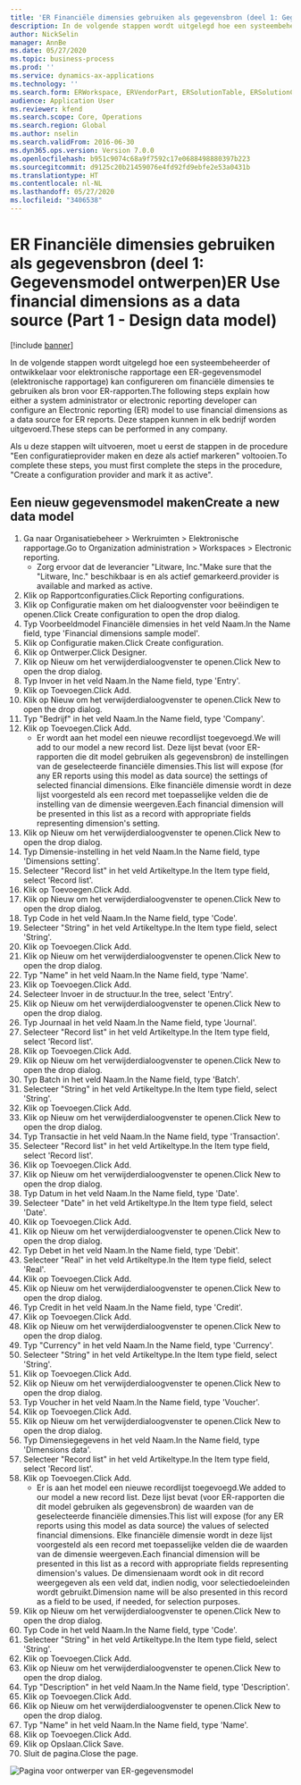 ```yaml
---
title: 'ER Financiële dimensies gebruiken als gegevensbron (deel 1: Gegevensmodel ontwerpen)'
description: In de volgende stappen wordt uitgelegd hoe een systeembeheerder of ontwikkelaar voor elektronische rapportage een ER-gegevensmodel (elektronische rapportage) kan configureren om financiële dimensies te gebruiken als bron voor ER-rapporten.
author: NickSelin
manager: AnnBe
ms.date: 05/27/2020
ms.topic: business-process
ms.prod: ''
ms.service: dynamics-ax-applications
ms.technology: ''
ms.search.form: ERWorkspace, ERVendorPart, ERSolutionTable, ERSolutionCreateDropDialog, ERDataModelDesigner, ERDataModelContentsItemCreationDialog
audience: Application User
ms.reviewer: kfend
ms.search.scope: Core, Operations
ms.search.region: Global
ms.author: nselin
ms.search.validFrom: 2016-06-30
ms.dyn365.ops.version: Version 7.0.0
ms.openlocfilehash: b951c9074c68a9f7592c17e0688498880397b223
ms.sourcegitcommit: d9125c20b21459076e4fd92fd9ebfe2e53a0431b
ms.translationtype: HT
ms.contentlocale: nl-NL
ms.lasthandoff: 05/27/2020
ms.locfileid: "3406538"
---
```

# <a name="er-use-financial-dimensions-as-a-data-source-part-1---design-data-model"></a><span data-ttu-id="aeb66-103">ER Financiële dimensies gebruiken als gegevensbron (deel 1: Gegevensmodel ontwerpen)</span><span class="sxs-lookup"><span data-stu-id="aeb66-103">ER Use financial dimensions as a data source (Part 1 - Design data model)</span></span>

[!include [banner](../../includes/banner.md)]

<span data-ttu-id="aeb66-104">In de volgende stappen wordt uitgelegd hoe een systeembeheerder of ontwikkelaar voor elektronische rapportage een ER-gegevensmodel (elektronische rapportage) kan configureren om financiële dimensies te gebruiken als bron voor ER-rapporten.</span><span class="sxs-lookup"><span data-stu-id="aeb66-104">The following steps explain how either a system administrator or electronic reporting developer can configure an Electronic reporting (ER) model to use financial dimensions as a data source for ER reports.</span></span> <span data-ttu-id="aeb66-105">Deze stappen kunnen in elk bedrijf worden uitgevoerd.</span><span class="sxs-lookup"><span data-stu-id="aeb66-105">These steps can be performed in any company.</span></span>

<span data-ttu-id="aeb66-106">Als u deze stappen wilt uitvoeren, moet u eerst de stappen in de procedure "Een configuratieprovider maken en deze als actief markeren" voltooien.</span><span class="sxs-lookup"><span data-stu-id="aeb66-106">To complete these steps, you must first complete the steps in the procedure, "Create a configuration provider and mark it as active".</span></span>


## <a name="create-a-new-data-model"></a><span data-ttu-id="aeb66-107">Een nieuw gegevensmodel maken</span><span class="sxs-lookup"><span data-stu-id="aeb66-107">Create a new data model</span></span>
1. <span data-ttu-id="aeb66-108">Ga naar Organisatiebeheer > Werkruimten > Elektronische rapportage.</span><span class="sxs-lookup"><span data-stu-id="aeb66-108">Go to Organization administration > Workspaces > Electronic reporting.</span></span>
    * <span data-ttu-id="aeb66-109">Zorg ervoor dat de leverancier "Litware, Inc."</span><span class="sxs-lookup"><span data-stu-id="aeb66-109">Make sure that the "Litware, Inc."</span></span> <span data-ttu-id="aeb66-110">beschikbaar is en als actief gemarkeerd.</span><span class="sxs-lookup"><span data-stu-id="aeb66-110">provider is available and marked as active.</span></span>  
2. <span data-ttu-id="aeb66-111">Klik op Rapportconfiguraties.</span><span class="sxs-lookup"><span data-stu-id="aeb66-111">Click Reporting configurations.</span></span>
3. <span data-ttu-id="aeb66-112">Klik op Configuratie maken om het dialoogvenster voor beëindigen te openen.</span><span class="sxs-lookup"><span data-stu-id="aeb66-112">Click Create configuration to open the drop dialog.</span></span>
4. <span data-ttu-id="aeb66-113">Typ Voorbeeldmodel Financiële dimensies in het veld Naam.</span><span class="sxs-lookup"><span data-stu-id="aeb66-113">In the Name field, type 'Financial dimensions sample model'.</span></span>
5. <span data-ttu-id="aeb66-114">Klik op Configuratie maken.</span><span class="sxs-lookup"><span data-stu-id="aeb66-114">Click Create configuration.</span></span>
6. <span data-ttu-id="aeb66-115">Klik op Ontwerper.</span><span class="sxs-lookup"><span data-stu-id="aeb66-115">Click Designer.</span></span>
7. <span data-ttu-id="aeb66-116">Klik op Nieuw om het verwijderdialoogvenster te openen.</span><span class="sxs-lookup"><span data-stu-id="aeb66-116">Click New to open the drop dialog.</span></span>
8. <span data-ttu-id="aeb66-117">Typ Invoer in het veld Naam.</span><span class="sxs-lookup"><span data-stu-id="aeb66-117">In the Name field, type 'Entry'.</span></span>
9. <span data-ttu-id="aeb66-118">Klik op Toevoegen.</span><span class="sxs-lookup"><span data-stu-id="aeb66-118">Click Add.</span></span>
10. <span data-ttu-id="aeb66-119">Klik op Nieuw om het verwijderdialoogvenster te openen.</span><span class="sxs-lookup"><span data-stu-id="aeb66-119">Click New to open the drop dialog.</span></span>
11. <span data-ttu-id="aeb66-120">Typ "Bedrijf" in het veld Naam.</span><span class="sxs-lookup"><span data-stu-id="aeb66-120">In the Name field, type 'Company'.</span></span>
12. <span data-ttu-id="aeb66-121">Klik op Toevoegen.</span><span class="sxs-lookup"><span data-stu-id="aeb66-121">Click Add.</span></span>
    * <span data-ttu-id="aeb66-122">Er wordt aan het model een nieuwe recordlijst toegevoegd.</span><span class="sxs-lookup"><span data-stu-id="aeb66-122">We will add to our model a new record list.</span></span> <span data-ttu-id="aeb66-123">Deze lijst bevat (voor ER-rapporten die dit model gebruiken als gegevensbron) de instellingen van de geselecteerde financiële dimensies.</span><span class="sxs-lookup"><span data-stu-id="aeb66-123">This list will expose (for any ER reports using this model as data source) the settings of selected financial dimensions.</span></span> <span data-ttu-id="aeb66-124">Elke financiële dimensie wordt in deze lijst voorgesteld als een record met toepasselijke velden die de instelling van de dimensie weergeven.</span><span class="sxs-lookup"><span data-stu-id="aeb66-124">Each financial dimension will be presented in this list as a record with appropriate fields representing dimension's setting.</span></span>  
13. <span data-ttu-id="aeb66-125">Klik op Nieuw om het verwijderdialoogvenster te openen.</span><span class="sxs-lookup"><span data-stu-id="aeb66-125">Click New to open the drop dialog.</span></span>
14. <span data-ttu-id="aeb66-126">Typ Dimensie-instelling in het veld Naam.</span><span class="sxs-lookup"><span data-stu-id="aeb66-126">In the Name field, type 'Dimensions setting'.</span></span>
15. <span data-ttu-id="aeb66-127">Selecteer "Record list" in het veld Artikeltype.</span><span class="sxs-lookup"><span data-stu-id="aeb66-127">In the Item type field, select 'Record list'.</span></span>
16. <span data-ttu-id="aeb66-128">Klik op Toevoegen.</span><span class="sxs-lookup"><span data-stu-id="aeb66-128">Click Add.</span></span>
17. <span data-ttu-id="aeb66-129">Klik op Nieuw om het verwijderdialoogvenster te openen.</span><span class="sxs-lookup"><span data-stu-id="aeb66-129">Click New to open the drop dialog.</span></span>
18. <span data-ttu-id="aeb66-130">Typ Code in het veld Naam.</span><span class="sxs-lookup"><span data-stu-id="aeb66-130">In the Name field, type 'Code'.</span></span>
19. <span data-ttu-id="aeb66-131">Selecteer "String" in het veld Artikeltype.</span><span class="sxs-lookup"><span data-stu-id="aeb66-131">In the Item type field, select 'String'.</span></span>
20. <span data-ttu-id="aeb66-132">Klik op Toevoegen.</span><span class="sxs-lookup"><span data-stu-id="aeb66-132">Click Add.</span></span>
21. <span data-ttu-id="aeb66-133">Klik op Nieuw om het verwijderdialoogvenster te openen.</span><span class="sxs-lookup"><span data-stu-id="aeb66-133">Click New to open the drop dialog.</span></span>
22. <span data-ttu-id="aeb66-134">Typ "Name" in het veld Naam.</span><span class="sxs-lookup"><span data-stu-id="aeb66-134">In the Name field, type 'Name'.</span></span>
23. <span data-ttu-id="aeb66-135">Klik op Toevoegen.</span><span class="sxs-lookup"><span data-stu-id="aeb66-135">Click Add.</span></span>
24. <span data-ttu-id="aeb66-136">Selecteer Invoer in de structuur.</span><span class="sxs-lookup"><span data-stu-id="aeb66-136">In the tree, select 'Entry'.</span></span>
25. <span data-ttu-id="aeb66-137">Klik op Nieuw om het verwijderdialoogvenster te openen.</span><span class="sxs-lookup"><span data-stu-id="aeb66-137">Click New to open the drop dialog.</span></span>
26. <span data-ttu-id="aeb66-138">Typ Journaal in het veld Naam.</span><span class="sxs-lookup"><span data-stu-id="aeb66-138">In the Name field, type 'Journal'.</span></span>
27. <span data-ttu-id="aeb66-139">Selecteer "Record list" in het veld Artikeltype.</span><span class="sxs-lookup"><span data-stu-id="aeb66-139">In the Item type field, select 'Record list'.</span></span>
28. <span data-ttu-id="aeb66-140">Klik op Toevoegen.</span><span class="sxs-lookup"><span data-stu-id="aeb66-140">Click Add.</span></span>
29. <span data-ttu-id="aeb66-141">Klik op Nieuw om het verwijderdialoogvenster te openen.</span><span class="sxs-lookup"><span data-stu-id="aeb66-141">Click New to open the drop dialog.</span></span>
30. <span data-ttu-id="aeb66-142">Typ Batch in het veld Naam.</span><span class="sxs-lookup"><span data-stu-id="aeb66-142">In the Name field, type 'Batch'.</span></span>
31. <span data-ttu-id="aeb66-143">Selecteer "String" in het veld Artikeltype.</span><span class="sxs-lookup"><span data-stu-id="aeb66-143">In the Item type field, select 'String'.</span></span>
32. <span data-ttu-id="aeb66-144">Klik op Toevoegen.</span><span class="sxs-lookup"><span data-stu-id="aeb66-144">Click Add.</span></span>
33. <span data-ttu-id="aeb66-145">Klik op Nieuw om het verwijderdialoogvenster te openen.</span><span class="sxs-lookup"><span data-stu-id="aeb66-145">Click New to open the drop dialog.</span></span>
34. <span data-ttu-id="aeb66-146">Typ Transactie in het veld Naam.</span><span class="sxs-lookup"><span data-stu-id="aeb66-146">In the Name field, type 'Transaction'.</span></span>
35. <span data-ttu-id="aeb66-147">Selecteer "Record list" in het veld Artikeltype.</span><span class="sxs-lookup"><span data-stu-id="aeb66-147">In the Item type field, select 'Record list'.</span></span>
36. <span data-ttu-id="aeb66-148">Klik op Toevoegen.</span><span class="sxs-lookup"><span data-stu-id="aeb66-148">Click Add.</span></span>
37. <span data-ttu-id="aeb66-149">Klik op Nieuw om het verwijderdialoogvenster te openen.</span><span class="sxs-lookup"><span data-stu-id="aeb66-149">Click New to open the drop dialog.</span></span>
38. <span data-ttu-id="aeb66-150">Typ Datum in het veld Naam.</span><span class="sxs-lookup"><span data-stu-id="aeb66-150">In the Name field, type 'Date'.</span></span>
39. <span data-ttu-id="aeb66-151">Selecteer "Date" in het veld Artikeltype.</span><span class="sxs-lookup"><span data-stu-id="aeb66-151">In the Item type field, select 'Date'.</span></span>
40. <span data-ttu-id="aeb66-152">Klik op Toevoegen.</span><span class="sxs-lookup"><span data-stu-id="aeb66-152">Click Add.</span></span>
41. <span data-ttu-id="aeb66-153">Klik op Nieuw om het verwijderdialoogvenster te openen.</span><span class="sxs-lookup"><span data-stu-id="aeb66-153">Click New to open the drop dialog.</span></span>
42. <span data-ttu-id="aeb66-154">Typ Debet in het veld Naam.</span><span class="sxs-lookup"><span data-stu-id="aeb66-154">In the Name field, type 'Debit'.</span></span>
43. <span data-ttu-id="aeb66-155">Selecteer "Real" in het veld Artikeltype.</span><span class="sxs-lookup"><span data-stu-id="aeb66-155">In the Item type field, select 'Real'.</span></span>
44. <span data-ttu-id="aeb66-156">Klik op Toevoegen.</span><span class="sxs-lookup"><span data-stu-id="aeb66-156">Click Add.</span></span>
45. <span data-ttu-id="aeb66-157">Klik op Nieuw om het verwijderdialoogvenster te openen.</span><span class="sxs-lookup"><span data-stu-id="aeb66-157">Click New to open the drop dialog.</span></span>
46. <span data-ttu-id="aeb66-158">Typ Credit in het veld Naam.</span><span class="sxs-lookup"><span data-stu-id="aeb66-158">In the Name field, type 'Credit'.</span></span>
47. <span data-ttu-id="aeb66-159">Klik op Toevoegen.</span><span class="sxs-lookup"><span data-stu-id="aeb66-159">Click Add.</span></span>
48. <span data-ttu-id="aeb66-160">Klik op Nieuw om het verwijderdialoogvenster te openen.</span><span class="sxs-lookup"><span data-stu-id="aeb66-160">Click New to open the drop dialog.</span></span>
49. <span data-ttu-id="aeb66-161">Typ "Currency" in het veld Naam.</span><span class="sxs-lookup"><span data-stu-id="aeb66-161">In the Name field, type 'Currency'.</span></span>
50. <span data-ttu-id="aeb66-162">Selecteer "String" in het veld Artikeltype.</span><span class="sxs-lookup"><span data-stu-id="aeb66-162">In the Item type field, select 'String'.</span></span>
51. <span data-ttu-id="aeb66-163">Klik op Toevoegen.</span><span class="sxs-lookup"><span data-stu-id="aeb66-163">Click Add.</span></span>
52. <span data-ttu-id="aeb66-164">Klik op Nieuw om het verwijderdialoogvenster te openen.</span><span class="sxs-lookup"><span data-stu-id="aeb66-164">Click New to open the drop dialog.</span></span>
53. <span data-ttu-id="aeb66-165">Typ Voucher in het veld Naam.</span><span class="sxs-lookup"><span data-stu-id="aeb66-165">In the Name field, type 'Voucher'.</span></span>
54. <span data-ttu-id="aeb66-166">Klik op Toevoegen.</span><span class="sxs-lookup"><span data-stu-id="aeb66-166">Click Add.</span></span>
55. <span data-ttu-id="aeb66-167">Klik op Nieuw om het verwijderdialoogvenster te openen.</span><span class="sxs-lookup"><span data-stu-id="aeb66-167">Click New to open the drop dialog.</span></span>
56. <span data-ttu-id="aeb66-168">Typ Dimensiegegevens in het veld Naam.</span><span class="sxs-lookup"><span data-stu-id="aeb66-168">In the Name field, type 'Dimensions data'.</span></span>
57. <span data-ttu-id="aeb66-169">Selecteer "Record list" in het veld Artikeltype.</span><span class="sxs-lookup"><span data-stu-id="aeb66-169">In the Item type field, select 'Record list'.</span></span>
58. <span data-ttu-id="aeb66-170">Klik op Toevoegen.</span><span class="sxs-lookup"><span data-stu-id="aeb66-170">Click Add.</span></span>
    * <span data-ttu-id="aeb66-171">Er is aan het model een nieuwe recordlijst toegevoegd.</span><span class="sxs-lookup"><span data-stu-id="aeb66-171">We added to our model a new record list.</span></span> <span data-ttu-id="aeb66-172">Deze lijst bevat (voor ER-rapporten die dit model gebruiken als gegevensbron) de waarden van de geselecteerde financiële dimensies.</span><span class="sxs-lookup"><span data-stu-id="aeb66-172">This list will expose (for any ER reports using this model as data source) the values of selected financial dimensions.</span></span> <span data-ttu-id="aeb66-173">Elke financiële dimensie wordt in deze lijst voorgesteld als een record met toepasselijke velden die de waarden van de dimensie weergeven.</span><span class="sxs-lookup"><span data-stu-id="aeb66-173">Each financial dimension will be presented in this list as a record with appropriate fields representing dimension's values.</span></span> <span data-ttu-id="aeb66-174">De dimensienaam wordt ook in dit record weergegeven als een veld dat, indien nodig, voor selectiedoeleinden wordt gebruikt.</span><span class="sxs-lookup"><span data-stu-id="aeb66-174">Dimension name will be also presented in this record as a field to be used, if needed, for selection purposes.</span></span>  
59. <span data-ttu-id="aeb66-175">Klik op Nieuw om het verwijderdialoogvenster te openen.</span><span class="sxs-lookup"><span data-stu-id="aeb66-175">Click New to open the drop dialog.</span></span>
60. <span data-ttu-id="aeb66-176">Typ Code in het veld Naam.</span><span class="sxs-lookup"><span data-stu-id="aeb66-176">In the Name field, type 'Code'.</span></span>
61. <span data-ttu-id="aeb66-177">Selecteer "String" in het veld Artikeltype.</span><span class="sxs-lookup"><span data-stu-id="aeb66-177">In the Item type field, select 'String'.</span></span>
62. <span data-ttu-id="aeb66-178">Klik op Toevoegen.</span><span class="sxs-lookup"><span data-stu-id="aeb66-178">Click Add.</span></span>
63. <span data-ttu-id="aeb66-179">Klik op Nieuw om het verwijderdialoogvenster te openen.</span><span class="sxs-lookup"><span data-stu-id="aeb66-179">Click New to open the drop dialog.</span></span>
64. <span data-ttu-id="aeb66-180">Typ "Description" in het veld Naam.</span><span class="sxs-lookup"><span data-stu-id="aeb66-180">In the Name field, type 'Description'.</span></span>
65. <span data-ttu-id="aeb66-181">Klik op Toevoegen.</span><span class="sxs-lookup"><span data-stu-id="aeb66-181">Click Add.</span></span>
66. <span data-ttu-id="aeb66-182">Klik op Nieuw om het verwijderdialoogvenster te openen.</span><span class="sxs-lookup"><span data-stu-id="aeb66-182">Click New to open the drop dialog.</span></span>
67. <span data-ttu-id="aeb66-183">Typ "Name" in het veld Naam.</span><span class="sxs-lookup"><span data-stu-id="aeb66-183">In the Name field, type 'Name'.</span></span>
68. <span data-ttu-id="aeb66-184">Klik op Toevoegen.</span><span class="sxs-lookup"><span data-stu-id="aeb66-184">Click Add.</span></span>
69. <span data-ttu-id="aeb66-185">Klik op Opslaan.</span><span class="sxs-lookup"><span data-stu-id="aeb66-185">Click Save.</span></span>
70. <span data-ttu-id="aeb66-186">Sluit de pagina.</span><span class="sxs-lookup"><span data-stu-id="aeb66-186">Close the page.</span></span>

![Pagina voor ontwerper van ER-gegevensmodel](../media/er-financial-dimensions-guides-data-model.png)

